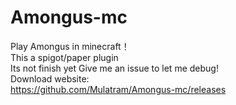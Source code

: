 # Amongus-mc
Play Amongus in minecraft！																																																																						 
This a spigot/paper plugin																																																																						 
Its not finish yet
Give me an issue to let me debug!																																																																		
Download website:																																																																											
https://github.com/Mulatram/Amongus-mc/releases																																																												
